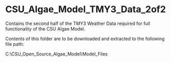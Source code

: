 # CSU_Algae_Model_TMY3_Data_2of2
Contains the second half of the TMY3 Weather Data required for full functionality of the CSU Algae Model. 

Contents of this folder are to be downloaded and extracted to the following file path: 

C:\CSU_Open_Source_Algae_Model\Model_Files
